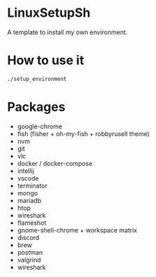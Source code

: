 # LinuxSetupSh
A template to install my own environment.

# How to use it

```bash
./setup_environment
```

# Packages

* google-chrome
* fish (fisher + oh-my-fish + robbyrusell theme)
* nvm
* git
* vlc
* docker / docker-compose
* intellij
* vscode
* terminator
* mongo
* mariadb
* htop
* wireshark
* flameshot
* gnome-shell-chrome + workspace matrix
* discord
* brew
* postman
* valgrind
* wireshark

